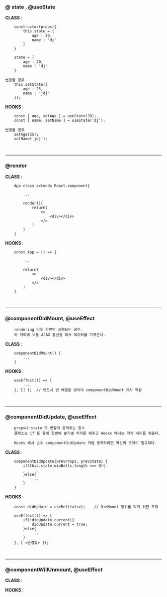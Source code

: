 
### @ state , @useState

**CLASS** : 
```
    constructor(props){
        this.state = {
            age : 20,
            name : 'dj'
        }
    }

    state = {
        age : 20,
        name : 'dj'
    }
```
``` 
변경할 경우
    this.setState({
        age : 25,
        name : 'jdj'
    });
```
**HOOKS** :
```
    const [ age, setAge ] = useState(20);
    const [ name, setName ] = useState('dj');
```
```
변경할 경우
    setAge(25);
    setName('jdj');
```
<br />

***

### @render
**CLASS** :
```
    App class extends React.component{

        ...

        render(){
            return(
                <>
                    <div></div>
                </>
            )
        }
    }
``` 
**HOOKS** :
```
    const App = () => {

        ...

        return(
            <>
                <div></div>
            </>
        )
    }
```
<br />

***

### @componentDidMount, @useEffect
```
    rendering 이후 한번만 실행되는 공간.
    이 자리에 보통 AJAX 통신을 해서 데이터를 가져온다.
```
**CLASS** :
```
    componentDidMount() {   
        ...
    }
```
**HOOKS** :
```
    useEffect(() => {
        ...
    }, [] );  // 반드시 빈 배열을 넣어야 componentDidMount 유사 역할
```
<br />

***

### @componentDidUpdate, @useEffect
```
    props나 state 가 변할때 동작하는 함수
    클래스는 if 를 통해 한번에 분기별 처리를 해주고 Hooks 에서는 각각 처리를 해준다.

    Hooks 에서 순수 componentDidUpdate 처럼 동작하려면 약간의 조작이 필요하다.
```
**CLASS** :
```
    componentDidUpdate(prevProps, prevState) {  
        if(this.state.winBalls.length === 0){
            ...
        }else{
            ...
        }
    }
```
**HOOKS** :
```
    const didUpdate = useRef(false);    // DidMount 행위를 막기 위한 조작

    useEffect(() => {
        if(!didUpdate.current){
            didUpdate.current = true;
        }else{
            ...
        }
    }, [ <변경값> ]); 
```
<br />

***

### @componentWillUnmount, @useEffect 
**CLASS** :

**HOOKS** :